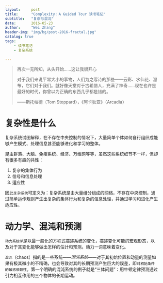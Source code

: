 ```yaml
---
layout:     post
title:      "Complexity：A Guided Tour 读书笔记"
subtitle:   "复杂与混沌"
date:       2016-05-23
author:     "Wei Zhang"
header-img: "img/bg/post-2016-fractal.jpg"
catalog: true
tags:
    - 读书笔记
    - 复杂系统

---
```


>再次一无所知，从头开始……这让我很开心
>
>对于我们来说平常大小的事物，人们为之写诗的那些——云彩、水仙花、瀑布，它们对于我们。就好像天堂对于古希腊人，充满了神奇……现在也许是最好的时代，你曾以为正确的东西几乎都是错的。
>
>——斯托帕德（Tom Stoppard），《阿卡狄亚》（Arcadia）

# 复杂性是什么

复杂系统试图解释，在不存在中央控制的情况下，大量简单个体如何自行组织成能够产生模式、处理信息甚至能够进化和学习的整体。

昆虫群落、大脑、免疫系统、经济、万维网等等，虽然这些系统细节不一样，但却有很多有趣的共性：

1. 复杂的集体行为
2. 信号和信息处理
3. 适应性

因此`复杂系统`可定义为：复杂系统是由大量组分组成的网络，不存在中央控制，通过简单运作规则产生出复杂的集体行为和复杂的信息处理，并通过学习和进化产生适应性。

# 动力学、混沌和预测

`动力系统学`是以最一般化的方程式描述系统的变化，描述变化可能的宏观形态，以及对于其变化能够做出怎样的估计和预测。动力一词意味着变化。

`混沌`（chaos）指的是一些系统——*混沌系统*——对于其初始位置和动量的测量如果有极其微小的不精确，也会导致对其的长期预测产生巨大的误差，即`对初始条件的敏感依赖性`。第一个明确的混沌系统的例子就是“三体问题”：用牛顿定律预测通过引力相互作用的三个物体的长期运动。